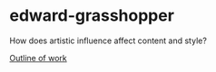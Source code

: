 # edward-grasshopper

How does artistic influence affect content and style?

[Outline of work](http://web.media.mit.edu/~echu/assets/projects/artist-influencer-gan/outline.pdf)